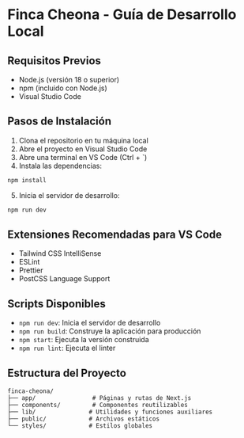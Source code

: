 # Finca Cheona - Guía de Desarrollo Local

## Requisitos Previos
- Node.js (versión 18 o superior)
- npm (incluido con Node.js)
- Visual Studio Code

## Pasos de Instalación

1. Clona el repositorio en tu máquina local
2. Abre el proyecto en Visual Studio Code
3. Abre una terminal en VS Code (Ctrl + `)
4. Instala las dependencias:
```bash
npm install
```
5. Inicia el servidor de desarrollo:
```bash
npm run dev
```

## Extensiones Recomendadas para VS Code

- Tailwind CSS IntelliSense
- ESLint
- Prettier
- PostCSS Language Support

## Scripts Disponibles

- `npm run dev`: Inicia el servidor de desarrollo
- `npm run build`: Construye la aplicación para producción
- `npm start`: Ejecuta la versión construida
- `npm run lint`: Ejecuta el linter

## Estructura del Proyecto

```
finca-cheona/
├── app/                # Páginas y rutas de Next.js
├── components/         # Componentes reutilizables
├── lib/               # Utilidades y funciones auxiliares
├── public/            # Archivos estáticos
└── styles/            # Estilos globales
```